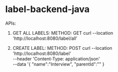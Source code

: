 # label-backend-java

APIs:

1. GET ALL LABELS:
     METHOD: GET
     curl --location 'http://localhost:8080/label/all'
   
2. CREATE LABEL:
    METHOD: POST
    curl --location 'http://localhost:8080/label' \
    --header 'Content-Type: application/json' \
    --data '{
        "name":"Interview",
        "parentId":""
    }
